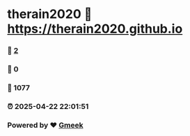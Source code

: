 # therain2020 :link: https://therain2020.github.io 
### :page_facing_up: [2](https://therain2020.github.io/tag.html) 
### :speech_balloon: 0 
### :hibiscus: 1077 
### :alarm_clock: 2025-04-22 22:01:51 
### Powered by :heart: [Gmeek](https://github.com/Meekdai/Gmeek)
